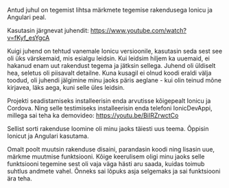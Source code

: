 Antud juhul on tegemist lihtsa märkmete tegemise rakendusega Ionicu ja Angulari peal.

Kasutasin järgnevat juhendit: https://www.youtube.com/watch?v=fKyf_esYgcA

Kuigi juhend on tehtud vanemale Ionicu versioonile, kasutasin seda sest see oli üks värskemaid, mis esialgu leidsin. Kui leidsim hiljem ka uuemaid, ei hakanud enam uut rakendust tegema ja jätksin sellega.
Juhend oli üldiselt hea, seletus oli piisavalt detailne. Kuna kusagil ei olnud koodi eraldi välja toodud, oli juhendi jälgimine minu jaoks päris aeglane - kui olin teinud mõne kirjavea, läks aega, kuni selle üles leidsin.

Projekti seadistamiseks installeerisin enda arvutisse kõigepealt Ionicu ja Cordova. Ning selle testimiseks installeerisin enda telefoni IonicDevAppi, millega sai teha ka demovideo: https://youtu.be/BiIRZrwctCo

Sellist sorti rakenduse loomine oli minu jaoks täiesti uus teema. Õppisin Ionicut ja Angulari kasutama. 

Omalt poolt muutsin rakenduse disaini, parandasin koodi ning lisasin uue, märkme muutmise funktsiooni. Kõige keerulisem oligi minu jaoks selle funktsiooni tegemine sest oli vaja väga hästi aru saada, kuidas toimub suhtlus andmete vahel. Õnneks sai lõpuks asja selgemaks ja sai funktsiooni ära teha.
